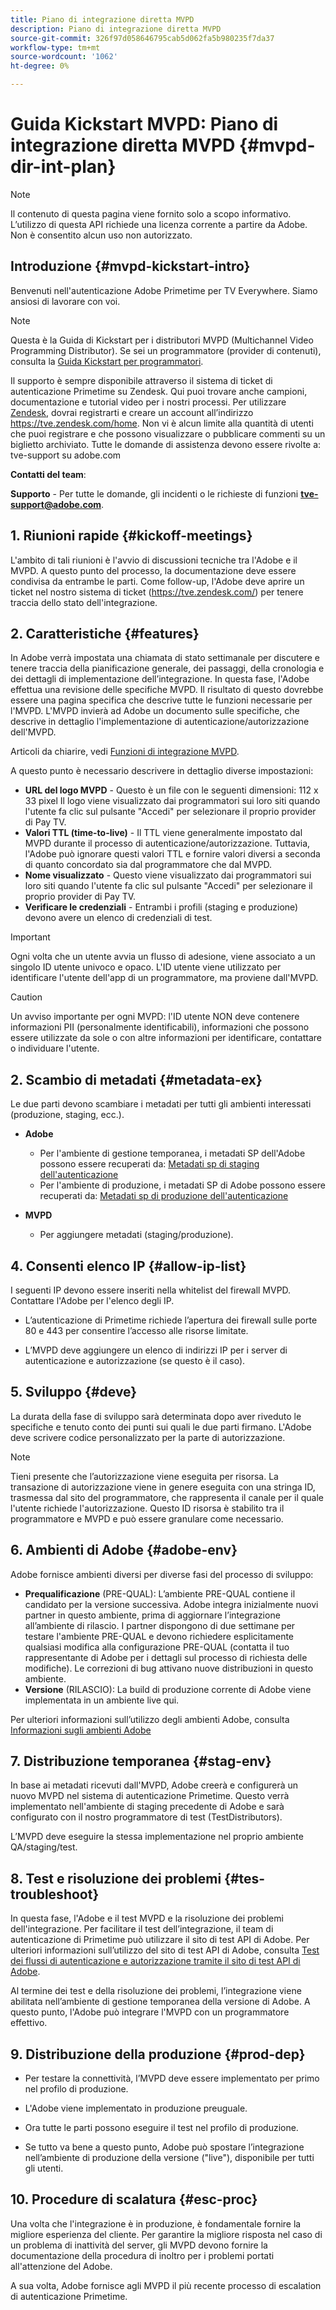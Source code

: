 ```yaml
---
title: Piano di integrazione diretta MVPD
description: Piano di integrazione diretta MVPD
source-git-commit: 326f97d058646795cab5d062fa5b980235f7da37
workflow-type: tm+mt
source-wordcount: '1062'
ht-degree: 0%

---
```



# Guida Kickstart MVPD: Piano di integrazione diretta MVPD {#mvpd-dir-int-plan}

>[!NOTE]
>
>Il contenuto di questa pagina viene fornito solo a scopo informativo. L’utilizzo di questa API richiede una licenza corrente a partire da Adobe. Non è consentito alcun uso non autorizzato.

## Introduzione {#mvpd-kickstart-intro}

Benvenuti nell&#39;autenticazione Adobe Primetime per TV Everywhere.  Siamo ansiosi di lavorare con voi.

>[!NOTE]
>
>Questa è la Guida di Kickstart per i distributori MVPD (Multichannel Video Programming Distributor). Se sei un programmatore (provider di contenuti), consulta la [Guida Kickstart per programmatori](/help/authentication/programmer-kickstart-guide.md).

Il supporto è sempre disponibile attraverso il sistema di ticket di autenticazione Primetime su Zendesk. Qui puoi trovare anche campioni, documentazione e tutorial video per i nostri processi. Per utilizzare [Zendesk](https://adobeprimetime.zendesk.com/), dovrai registrarti e creare un account all’indirizzo https://tve.zendesk.com/home. Non vi è alcun limite alla quantità di utenti che puoi registrare e che possono visualizzare o pubblicare commenti su un biglietto archiviato. Tutte le domande di assistenza devono essere rivolte a: tve-support su adobe.com

**Contatti del team**:

**Supporto** - Per tutte le domande, gli incidenti o le richieste di funzioni **tve-support@adobe.com**.

## 1. Riunioni rapide {#kickoff-meetings}

L&#39;ambito di tali riunioni è l&#39;avvio di discussioni tecniche tra l&#39;Adobe e il MVPD. A questo punto del processo, la documentazione deve essere condivisa da entrambe le parti. Come follow-up, l&#39;Adobe deve aprire un ticket nel nostro sistema di ticket (https://tve.zendesk.com/) per tenere traccia dello stato dell&#39;integrazione.

## 2. Caratteristiche {#features}

In Adobe verrà impostata una chiamata di stato settimanale per discutere e tenere traccia della pianificazione generale, dei passaggi, della cronologia e dei dettagli di implementazione dell’integrazione. In questa fase, l&#39;Adobe effettua una revisione delle specifiche MVPD. Il risultato di questo dovrebbe essere una pagina specifica che descrive tutte le funzioni necessarie per l&#39;MVPD. L&#39;MVPD invierà ad Adobe un documento sulle specifiche, che descrive in dettaglio l&#39;implementazione di autenticazione/autorizzazione dell&#39;MVPD.

Articoli da chiarire, vedi [Funzioni di integrazione MVPD](/help/authentication/mvpd-integr-features.md).

A questo punto è necessario descrivere in dettaglio diverse impostazioni:

* **URL del logo MVPD** - Questo è un file con le seguenti dimensioni: 112 x 33 pixel Il logo viene visualizzato dai programmatori sui loro siti quando l&#39;utente fa clic sul pulsante &quot;Accedi&quot; per selezionare il proprio provider di Pay TV.
* **Valori TTL (time-to-live)** - Il TTL viene generalmente impostato dal MVPD durante il processo di autenticazione/autorizzazione. Tuttavia, l&#39;Adobe può ignorare questi valori TTL e fornire valori diversi a seconda di quanto concordato sia dal programmatore che dal MVPD.
* **Nome visualizzato** - Questo viene visualizzato dai programmatori sui loro siti quando l&#39;utente fa clic sul pulsante &quot;Accedi&quot; per selezionare il proprio provider di Pay TV.
* **Verificare le credenziali** - Entrambi i profili (staging e produzione) devono avere un elenco di credenziali di test.

>[!IMPORTANT]
>
>Ogni volta che un utente avvia un flusso di adesione, viene associato a un singolo ID utente univoco e opaco.  L&#39;ID utente viene utilizzato per identificare l&#39;utente dell&#39;app di un programmatore, ma proviene dall&#39;MVPD.

>[!CAUTION]
>
>Un avviso importante per ogni MVPD: l&#39;ID utente NON deve contenere informazioni PII (personalmente identificabili), informazioni che possono essere utilizzate da sole o con altre informazioni per identificare, contattare o individuare l&#39;utente.

## 2. Scambio di metadati {#metadata-ex}

Le due parti devono scambiare i metadati per tutti gli ambienti interessati (produzione, staging, ecc.).

* **Adobe**
   * Per l&#39;ambiente di gestione temporanea, i metadati SP dell&#39;Adobe possono essere recuperati da: [Metadati sp di staging dell&#39;autenticazione](https://sp.auth-staging.adobe.com/sp/metadata)
   * Per l&#39;ambiente di produzione, i metadati SP di Adobe possono essere recuperati da: [Metadati sp di produzione dell&#39;autenticazione](https://sp.auth.adobe.com/sp/metadata)

* **MVPD**
   * Per aggiungere metadati (staging/produzione).

## 4. Consenti elenco IP {#allow-ip-list}

I seguenti IP devono essere inseriti nella whitelist del firewall MVPD. Contattare l&#39;Adobe per l&#39;elenco degli IP.

* L’autenticazione di Primetime richiede l’apertura dei firewall sulle porte 80 e 443 per consentire l’accesso alle risorse limitate.

* L’MVPD deve aggiungere un elenco di indirizzi IP per i server di autenticazione e autorizzazione (se questo è il caso).

## 5. Sviluppo {#deve}

La durata della fase di sviluppo sarà determinata dopo aver riveduto le specifiche e tenuto conto dei punti sui quali le due parti firmano. L&#39;Adobe deve scrivere codice personalizzato per la parte di autorizzazione.

>[!NOTE]
>
>Tieni presente che l’autorizzazione viene eseguita per risorsa. La transazione di autorizzazione viene in genere eseguita con una stringa ID, trasmessa dal sito del programmatore, che rappresenta il canale per il quale l&#39;utente richiede l&#39;autorizzazione. Questo ID risorsa è stabilito tra il programmatore e MVPD e può essere granulare come necessario.

## 6. Ambienti di Adobe {#adobe-env}

Adobe fornisce ambienti diversi per diverse fasi del processo di sviluppo:

* **Prequalificazione** (PRE-QUAL): L’ambiente PRE-QUAL contiene il candidato per la versione successiva. Adobe integra inizialmente nuovi partner in questo ambiente, prima di aggiornare l’integrazione all’ambiente di rilascio. I partner dispongono di due settimane per testare l&#39;ambiente PRE-QUAL e devono richiedere esplicitamente qualsiasi modifica alla configurazione PRE-QUAL (contatta il tuo rappresentante di Adobe per i dettagli sul processo di richiesta delle modifiche). Le correzioni di bug attivano nuove distribuzioni in questo ambiente.
* **Versione** (RILASCIO): La build di produzione corrente di Adobe viene implementata in un ambiente live qui.

Per ulteriori informazioni sull’utilizzo degli ambienti Adobe, consulta [Informazioni sugli ambienti Adobe](/help/authentication/understanding-the-adobe-environments.md)

## 7. Distribuzione temporanea {#stag-env}

In base ai metadati ricevuti dall&#39;MVPD, Adobe creerà e configurerà un nuovo MVPD nel sistema di autenticazione Primetime. Questo verrà implementato nell&#39;ambiente di staging precedente di Adobe e sarà configurato con il nostro programmatore di test (TestDistributors).

L’MVPD deve eseguire la stessa implementazione nel proprio ambiente QA/staging/test.

## 8. Test e risoluzione dei problemi {#tes-troubleshoot}

In questa fase, l&#39;Adobe e il test MVPD e la risoluzione dei problemi dell&#39;integrazione. Per facilitare il test dell’integrazione, il team di autenticazione di Primetime può utilizzare il sito di test API di Adobe. Per ulteriori informazioni sull’utilizzo del sito di test API di Adobe, consulta [Test dei flussi di autenticazione e autorizzazione tramite il sito di test API di Adobe](/help/authentication/test-authn-authz-flows-using-adobes-api-test-site.md).

Al termine dei test e della risoluzione dei problemi, l’integrazione viene abilitata nell’ambiente di gestione temporanea della versione di Adobe. A questo punto, l&#39;Adobe può integrare l&#39;MVPD con un programmatore effettivo.

## 9. Distribuzione della produzione {#prod-dep}

* Per testare la connettività, l’MVPD deve essere implementato per primo nel profilo di produzione.

* L&#39;Adobe viene implementato in produzione preuguale.

* Ora tutte le parti possono eseguire il test nel profilo di produzione.

* Se tutto va bene a questo punto, Adobe può spostare l’integrazione nell’ambiente di produzione della versione (&quot;live&quot;), disponibile per tutti gli utenti.

## 10. Procedure di scalatura {#esc-proc}

Una volta che l&#39;integrazione è in produzione, è fondamentale fornire la migliore esperienza del cliente. Per garantire la migliore risposta nel caso di un problema di inattività del server, gli MVPD devono fornire la documentazione della procedura di inoltro per i problemi portati all&#39;attenzione del Adobe.

A sua volta, Adobe fornisce agli MVPD il più recente processo di escalation di autenticazione Primetime.


<!--- [!RELATEDINFORMATION]
>
>* [Programmer Kickstart Guide](/help/authentication/programmer-kickstart-guide.md)
>* [MVPD Integration Guide](/help/authentication/mvpd-integr-features.md)
-->

